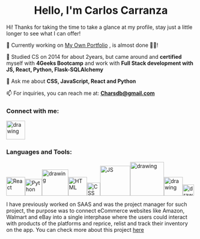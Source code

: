 # <h1 align="center"> Hello, I'm Carlos Carranza </h1>

Hi!  Thanks for taking the time to take a glance at my profile, stay just a little longer to see what I can offer!

🔭 Currently working on [My Own Portfolio](https://portfolio-website-s1gq.vercel.app/) , is almost done 👨‍💻!

🌱 Studied CS on 2014 for about 2years, but came around and **certified** myself with **4Geeks Bootcamp** and work with **Full Stack development with JS, React, Python, Flask-SQLAlchemy**

💬 Ask me about **CSS, JavaScript, React and Python**

📫 For inquiries, you can reach me at: **Charsdb@gmail.com**


### Connect with me: 

[<img src="https://cdn-icons-png.flaticon.com/512/174/174857.png" alt="drawing" width="50"/>](https://www.linkedin.com/in/carlos-carranza-249604166/)

### Languages and Tools: 
<img src="https://upload.wikimedia.org/wikipedia/commons/thumb/a/a7/React-icon.svg/2300px-React-icon.svg.png" alt="React" width="50"/><img src="https://upload.wikimedia.org/wikipedia/commons/thumb/c/c3/Python-logo-notext.svg/1869px-Python-logo-notext.svg.png" alt="Python" width="45"/><img src="https://cdn.freebiesupply.com/logos/thumbs/2x/flask-logo.png" alt="drawing" width="70"/><img src="https://upload.wikimedia.org/wikipedia/commons/thumb/6/61/HTML5_logo_and_wordmark.svg/512px-HTML5_logo_and_wordmark.svg.png" alt="HTML" width="50"/><img src="https://upload.wikimedia.org/wikipedia/commons/thumb/d/d5/CSS3_logo_and_wordmark.svg/1452px-CSS3_logo_and_wordmark.svg.png" alt="CSS" width="35"/><img src="https://www.freepnglogos.com/uploads/javascript-png/javascript-logo-transparent-logo-javascript-images-3.png" alt="JS" width="80"/><img src="https://upload.wikimedia.org/wikipedia/commons/8/87/Sql_data_base_with_logo.png" alt="drawing" width="90"/><img src="https://uxwing.com/wp-content/themes/uxwing/download/brands-and-social-media/postman-icon.png" alt="drawing" width="50"/><img src="https://cdn.freebiesupply.com/logos/large/2x/figma-1-logo-png-transparent.png" alt="drawing" width="30"/>

I have previously worked on SAAS and was the project manager for such project, the purpose was to connect eCommerce websites like Amazon, Walmart and eBay into a single interphase where the users could interact with products of the platforms and reprice, relist and track their inventory on the app. You can check more about this project [here](https://www.youtube.com/channel/UC3wCiIpiLkyxzl1r45KmZew/videos) 
